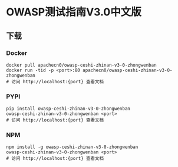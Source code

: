# OWASP测试指南V3.0中文版

## 下载

### Docker

```
docker pull apachecn0/owasp-ceshi-zhinan-v3-0-zhongwenban
docker run -tid -p <port>:80 apachecn0/owasp-ceshi-zhinan-v3-0-zhongwenban
# 访问 http://localhost:{port} 查看文档
```

### PYPI

```
pip install owasp-ceshi-zhinan-v3-0-zhongwenban
owasp-ceshi-zhinan-v3-0-zhongwenban <port>
# 访问 http://localhost:{port} 查看文档
```

### NPM

```
npm install -g owasp-ceshi-zhinan-v3-0-zhongwenban
owasp-ceshi-zhinan-v3-0-zhongwenban <port>
# 访问 http://localhost:{port} 查看文档
```